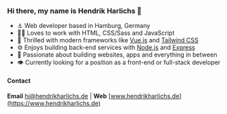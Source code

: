 ### Hi there, my name is Hendrik Harlichs 👋

- ⚓️ Web developer based in Hamburg, Germany
- 🧑‍💻 Loves to work with HTML, CSS/Sass and JavaScript
- 🤩 Thrilled with modern frameworks like [Vue.js](https://vuejs.org) and [Tailwind CSS](https://tailwindcss.com)
- ⚙️ Enjoys building back-end services with [Node.js](https://nodejs.org) and [Express](https://expressjs.com)
- 💪 Passionate about building websites, apps and everything in between
- 👁 Currently looking for a position as a front-end or full-stack developer

#### Contact
**Email** [hi@hendrikharlichs.de](mailto:hi@hendrikharlichs.de) | **Web** [www.hendrikharlichs.de](https://www.hendrikharlichs.de)
